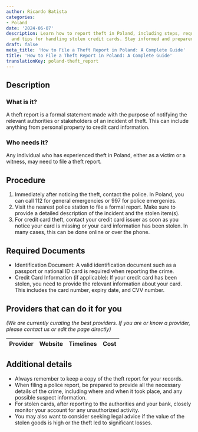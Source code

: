 ```yaml
---
author: Ricardo Batista
categories:
- Poland
date: '2024-06-07'
description: Learn how to report theft in Poland, including steps, required documents,
  and tips for handling stolen credit cards. Stay informed and prepared.
draft: false
meta_title: 'How to File a Theft Report in Poland: A Complete Guide'
title: 'How to File a Theft Report in Poland: A Complete Guide'
translationKey: poland-theft_report
---
```


## Description
### What is it?
A theft report is a formal statement made with the purpose of notifying the relevant authorities or stakeholders of an incident of theft. This can include anything from personal property to credit card information.

### Who needs it?
Any individual who has experienced theft in Poland, either as a victim or a witness, may need to file a theft report.

## Procedure

1. Immediately after noticing the theft, contact the police. In Poland, you can call 112 for general emergencies or 997 for police emergenies.
2. Visit the nearest police station to file a formal report. Make sure to provide a detailed description of the incident and the stolen item(s). 
3. For credit card theft, contact your credit card issuer as soon as you notice your card is missing or your card information has been stolen. In many cases, this can be done online or over the phone. 

## Required Documents
- Identification Document: A valid identification document such as a passport or national ID card is required when reporting the crime.
- Credit Card Information (if applicable): If your credit card has been stolen, you need to provide the relevant information about your card. This includes the card number, expiry date, and CVV number.

## Providers that can do it for you

_(We are currently curating the best providers. If you are or know a provider, please contact us or edit the page directly)_

| Provider        |     Website     |     Timelines    |       Cost      |
| --------------- | --------------- |  :-------------: | :-------------: |

## Additional details
- Always remember to keep a copy of the theft report for your records.
- When filing a police report, be prepared to provide all the necessary details of the crime, including where and when it took place, and any possible suspect information.
- For stolen cards, after reporting to the authorities and your bank, closely monitor your account for any unauthorized activity.
- You may also want to consider seeking legal advice if the value of the stolen goods is high or the theft led to significant losses.